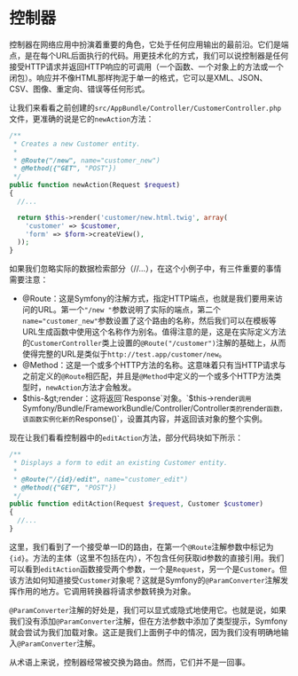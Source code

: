 # 控制器

控制器在网络应用中扮演着重要的角色，它处于任何应用输出的最前沿。它们是端点，是在每个URL后面执行的代码。用更技术化的方式，我们可以说控制器是任何接受HTTP请求并返回HTTP响应的可调用（一个函数、一个对象上的方法或一个闭包）。响应并不像HTML那样拘泥于单一的格式，它可以是XML、JSON、CSV、图像、重定向、错误等任何形式。

让我们来看看之前创建的`src/AppBundle/Controller/CustomerController.php`文件，更准确的说是它的`newAction`方法：

```php
/**
 * Creates a new Customer entity.
 *
 * @Route("/new", name="customer_new")
 * @Method({"GET", "POST"})
 */
public function newAction(Request $request)
{
  //...

  return $this->render('customer/new.html.twig', array(
    'customer' => $customer,
    'form' => $form->createView(),
  ));
}
```

如果我们忽略实际的数据检索部分（//...），在这个小例子中，有三件重要的事情需要注意：

* @Route：这是Symfony的注解方式，指定HTTP端点，也就是我们要用来访问的URL。第一个`"/new "`参数说明了实际的端点，第二个`name="customer_new"`参数设置了这个路由的名称，然后我们可以在模板等URL生成函数中使用这个名称作为别名。值得注意的是，这是在实际定义方法的`CustomerController`类上设置的`@Route("/customer")`注解的基础上，从而使得完整的URL是类似于`http://test.app/customer/new`。
* @Method：这是一个或多个HTTP方法的名称。这意味着只有当HTTP请求与之前定义的`@Route`相匹配，并且是`@Method`中定义的一个或多个HTTP方法类型时，`newAction`方法才会触发。
* $this-&gt;render：这将返回`Response`对象。`$this->render`调用`Symfony/Bundle/FrameworkBundle/Controller/Controller`类的`render`函数，该函数实例化新的`Response()`，设置其内容，并返回该对象的整个实例。

现在让我们看看控制器中的`editAction`方法，部分代码块如下所示：

```php
/**
 * Displays a form to edit an existing Customer entity.
 *
 * @Route("/{id}/edit", name="customer_edit")
 * @Method({"GET", "POST"})
 */
public function editAction(Request $request, Customer $customer)
{
  //...
}
```

这里，我们看到了一个接受单一ID的路由，在第一个`@Route`注解参数中标记为`{id}`。方法的主体（这里不包括在内），不包含任何获取id参数的直接引用。我们可以看到`editAction`函数接受两个参数，一个是`Request`，另一个是`Customer`。但该方法如何知道接受`Customer`对象呢？这就是Symfony的`@ParamConverter`注解发挥作用的地方。它调用转换器将请求参数转换为对象。

`@ParamConverter`注解的好处是，我们可以显式或隐式地使用它。也就是说，如果我们没有添加`@ParamConverter`注解，但在方法参数中添加了类型提示，Symfony就会尝试为我们加载对象。这正是我们上面例子中的情况，因为我们没有明确地输入`@ParamConverter`注解。

从术语上来说，控制器经常被交换为路由。然而，它们并不是一回事。

